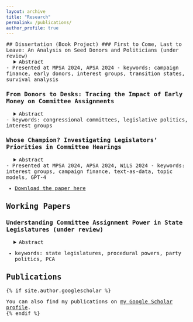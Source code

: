 ```yaml
---
layout: archive
title: "Research"
permalink: /publications/
author_profile: true
---
```

<span style="font-family: 'Lucida Console', monospace;">
## Dissertation (Book Project)
### First to Come, Last to Leave: An Analysis on Seed Donors and Politicians (under review)
  <div style="margin-left: 20px;">
<details>
  <summary> Abstract </summary>
  Are all politician and donor relations equal? I argue that the first supporters to politicians when their odds were lowest (i.e. their first open seat primaries) matter more to them than other donors. Likewise, since donors have supported the candidates at their least favorable electoral point, they have vetted the politician based on their commitment to the donor’s policy preferences and perceived competence (Bawn et al 2023), and will be more loyal to them as well. I test the strength of such relationships by tracking first donor donations to the politicians across multiple elections. Looking at PAC donations to the 102nd Congress to the 117th Congress cohorts, I find that first supporters donate to more terms across candidates’ political tenures than bandwagoning interests and are more reluctant to cut ties with them, opting to oscillate in support rather than abandoning them.
</details>
    </div>
- Presented at MPSA 2024, APSA 2024
- keywords: campaign finance, early donors, interest groups, transition states, survival analysis

### From Donors to Desks: Tracing the Impact of Early Money on Committee Assignments
 <div style="margin-left: 20px;">
<details>
  <summary> Abstract </summary>
  Do legislators seek committee assignments that grant access to policies favorable to donors? By tracking Members of Congress’ committee assignments over time, I analyze the likelihood of being assigned to committees tied to early donors, their chances of securing such assignments, and the time spent on these committees. The findings show that MCs actively pursue and succeed in obtaining assignments related to their seed donors.
</details>
    </div>
- keywords: congressional committees, legislative politics, interest groups

### Whose Champion? Investigating Legislators’ Priorities in Committee Hearings 
 <div style="margin-left: 20px;">
<details>
  <summary> Abstract </summary>
  Whose interests do legislators advocate for in lawmaking? The literature has extensively explored the incentives shaping legislators' behavior, with particular focus on the roles of donors and constituents. This study specifically examines the influence of early donors ("seed interests") on legislators' actions during committee hearings. By analyzing transcripts from committee hearings in the 107th to 117th sessions of the House of Representatives using supervised and semi-supervised topic models, and cross-validating the results with an AI assistant, I investigate whether legislators prioritize their seed interests over those of their constituents or largest donors, especially in relation to the electoral conditions under which these relationships were formed. The findings reveal that legislators are more likely to advocate for seed donors when they secured their seat through open-seat primaries followed by non-competitive general elections. In contrast, legislators show less consistent support for seed donors when elected through more competitive routes, where they are incentivized to appeal to the broader electorate. These results highlight a new type of interest group-legislator relationship that may help explain legislators' lawmaking behavior.
</details>
       </div>
  - Presented at MPSA 2024, APSA 2024, WiLS 2024
  - keywords: interest groups, campaign finance, text-as-data, topic models, GPT-4
  
  - <a href="https://www.dropbox.com/scl/fi/73670u1qkmphxl6zhc1nh/chun_paper_nov.pdf?rlkey=r9q6g3krcmvlqxyqvlq2d34hk&st=o38ldtql&dl=0">Download the paper here</a>


## Working Papers
### Understanding Committee Assignment Power in State Legislatures (under review)
 <div style="margin-left: 20px;">
<details>
  <summary> Abstract </summary>
  How important is committee assignment power in state legislatures? I argue that its effect is often overestimated in contemporary literature. While influential, removing high-leverage individuals and states yielded significantly smaller estimated effects than the findings of Fouirnaies and Hall (2018). In fact, matching and dimension reduction techniques revealed that the observed effect is more closely associated with negative agenda power, i.e., veto power.
</details>
   </div>
   
- keywords: state legislatures, procedural powers, party politics, PCA
  
## Publications
{% if site.author.googlescholar %}
  <div class="wordwrap">You can also find my publications on <a href="{{site.author.googlescholar}}">my Google Scholar profile</a>.</div>
{% endif %}
